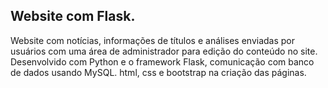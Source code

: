 ## Website com Flask.

Website com notícias, informações de títulos e análises enviadas por usuários com uma área de administrador para edição do conteúdo no site.
Desenvolvido com Python e o framework Flask, comunicação com banco de dados usando MySQL.
html, css e bootstrap na criação das páginas.
